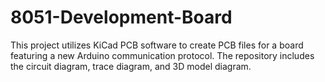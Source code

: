 # 8051-Development-Board
This project utilizes KiCad PCB software to create PCB files for a board featuring a new Arduino communication protocol. The repository includes the circuit diagram, trace diagram, and 3D model diagram.
